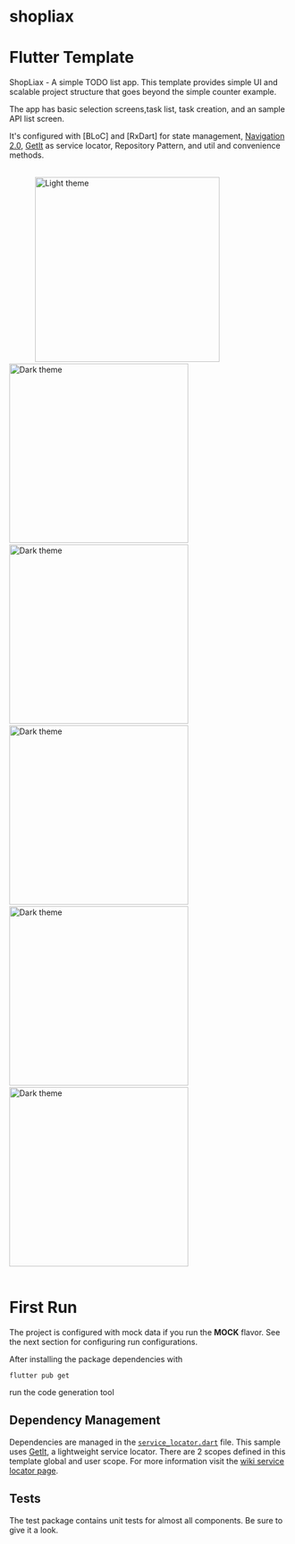 # shopliax
# Flutter Template

ShopLiax - A simple TODO list app. This template provides simple UI and scalable project structure that goes beyond the simple counter example. 

The app has basic selection screens,task list, task creation, and an sample API list screen. 

It's configured with [BLoC] and [RxDart] for state management, [Navigation 2.0], [GetIt] as service locator, Repository Pattern, and util and convenience methods. 

<br />
<div>
  &emsp;&emsp;&emsp;
  <img src="https://github.com/AdetoyeseM/sholiax/blob/main/screenshots/flutter_01.png" alt="Light theme" width="330">
  &emsp;&emsp;
  <img src="https://github.com/AdetoyeseM/sholiax/blob/main/screenshots/flutter_02.png" alt="Dark theme" width="320">  
    &emsp;&emsp;
  <img src="https://github.com/AdetoyeseM/sholiax/blob/main/screenshots/flutter_03.png" alt="Dark theme" width="320">    &emsp;&emsp;
  <img src="https://github.com/AdetoyeseM/sholiax/blob/main/screenshots/flutter_04.png" alt="Dark theme" width="320">    &emsp;&emsp;
  <img src="https://github.com/AdetoyeseM/sholiax/blob/main/screenshots/flutter_05.png" alt="Dark theme" width="320">    &emsp;&emsp;
  <img src="https://github.com/AdetoyeseM/sholiax/blob/main/screenshots/flutter_06.png" alt="Dark theme" width="320">  
</div>
<br />

[Navigation 2.0]: https://medium.com/flutter/learning-flutters-new-navigation-and-routing-system-7c9068155ade

# First Run

The project is configured with mock data if you run the **MOCK** flavor. See the next section for configuring run configurations.

After installing the package dependencies with 

```
flutter pub get
```

run the code generation tool 




## Dependency Management

Dependencies are managed in the [`service_locator.dart`][service_locator] file. This sample uses [GetIt], a lightweight service locator. There are 2 scopes defined in this template global and user scope. For more information visit the [wiki service locator page].

[service_locator]: ./lib/di/service_locator.dart
[GetIt]: https://pub.dev/packages/get_it
[wiki service locator page]: https://github.com/webfactorymk/flutter-template/wiki/Service-Locator

  
## Tests

The test package contains unit tests for almost all components. Be sure to give it a look.
